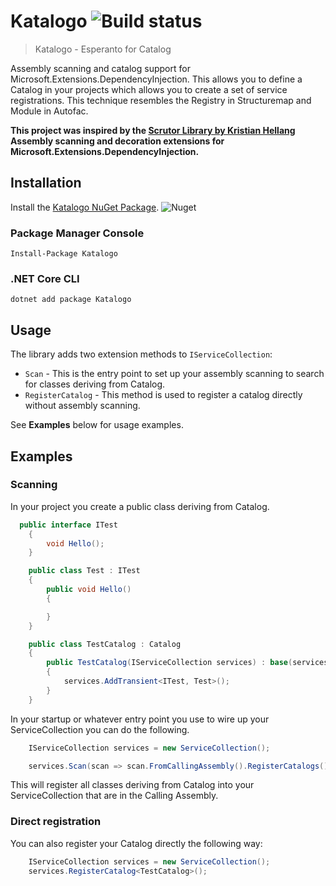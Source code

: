 # Katalogo  ![Build status](https://visuasoft.visualstudio.com/Katalogo/_apis/build/status/Katalogo-CI)

> Katalogo - Esperanto for Catalog  

Assembly scanning and catalog support for Microsoft.Extensions.DependencyInjection. This allows you to define a Catalog in your projects which allows you to create a set of service registrations.
This technique resembles the Registry in Structuremap and Module in Autofac.

**This project was inspired by the [Scrutor Library by Kristian Hellang](https://github.com/khellang/Scrutor) Assembly scanning and decoration extensions for Microsoft.Extensions.DependencyInjection.** 

## Installation 

Install the [Katalogo NuGet Package](https://www.nuget.org/packages/Katalogo). ![Nuget](https://visuasoft.vsrm.visualstudio.com/_apis/public/Release/badge/69cf96b0-9d30-43a0-b25c-220436a53866/1/1)

### Package Manager Console

```
Install-Package Katalogo
```

### .NET Core CLI

```
dotnet add package Katalogo
```

## Usage

The library adds two extension methods to `IServiceCollection`:

* `Scan` - This is the entry point to set up your assembly scanning to search for classes deriving from Catalog.
* `RegisterCatalog` - This method is used to register a catalog directly without assembly scanning.

See **Examples** below for usage examples.

## Examples

### Scanning

In your project you create a public class deriving from Catalog. 

```csharp
  public interface ITest
    {
        void Hello();
    }

    public class Test : ITest
    {
        public void Hello()
        {

        }
    }

    public class TestCatalog : Catalog
    {
        public TestCatalog(IServiceCollection services) : base(services)
        {
            services.AddTransient<ITest, Test>();
        }
    }
```

In your startup or whatever entry point you use to wire up your ServiceCollection you can do the following.

```csharp
    IServiceCollection services = new ServiceCollection();

    services.Scan(scan => scan.FromCallingAssembly().RegisterCatalogs());
```

This will register all classes deriving from Catalog into your ServiceCollection that are in the Calling Assembly.

### Direct registration
You can also register your Catalog directly the following way:

```csharp
    IServiceCollection services = new ServiceCollection();
    services.RegisterCatalog<TestCatalog>();
```
